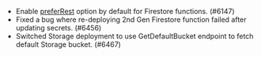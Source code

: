 - Enable [preferRest](https://firebase.google.com/docs/reference/admin/node/firebase-admin.firestore.firestoresettings.md#firestoresettingspreferrest) option by default for Firestore functions. (#6147)
- Fixed a bug where re-deploying 2nd Gen Firestore function failed after updating secrets. (#6456)
- Switched Storage deployment to use GetDefaultBucket endpoint to fetch default Storage bucket. (#6467)
